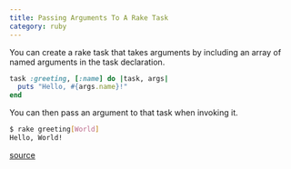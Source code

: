 ```yaml
---
title: Passing Arguments To A Rake Task
category: ruby
---
```


You can create a rake task that takes arguments by including an array of
named arguments in the task declaration.

```ruby
task :greeting, [:name] do |task, args|
  puts "Hello, #{args.name}!"
end
```

You can then pass an argument to that task when invoking it.

```bash
$ rake greeting[World]
Hello, World!
```

[source](http://davidlesches.com/blog/passing-arguments-to-a-rails-rake-task)
